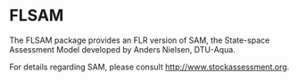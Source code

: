 FLSAM
=====

The FLSAM package provides an FLR version of SAM, the State-space Assessment Model developed by Anders Nielsen, DTU-Aqua.

For details regarding SAM, please consult <http://www.stockassessment.org>. 
